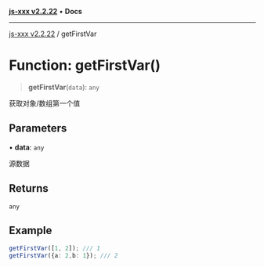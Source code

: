 [**js-xxx v2.2.22**](../README.md) • **Docs**

***

[js-xxx v2.2.22](../README.md) / getFirstVar

# Function: getFirstVar()

> **getFirstVar**(`data`): `any`

获取对象/数组第一个值

## Parameters

• **data**: `any`

源数据

## Returns

`any`

## Example

```ts
getFirstVar([1, 2]); /// 1
getFirstVar({a: 2,b: 1}); /// 2
```
